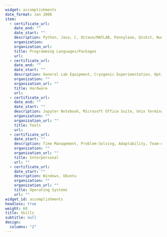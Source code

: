 ```yaml
---
widget: accomplishments
date_format: Jan 2006
item:
  - certificate_url:
    date_end: ""
    date_start: ""
    description: Python, Java, C, Octave/MATLAB, Pennylane, Qiskit, NumPy, Matplotlib
    organization: 
    organization_url: 
    title: Programming Languages/Packages
    url: 
  - certificate_url: 
    date_end: ""
    date_start: ""
    description: General Lab Equipment, Cryogenic Experimentation, Optics, Electrical/Photonic Wire bonding, PCB Design and Fabrication
    organization: ""
    organization_url: ""
    title: Hardware
    url: 
  - certificate_url: 
    date_end: ""
    date_start: ""
    description: Jupyter Notebook, Microsoft Office Suite, Unix Terminal, GitHub (Version Control), G Suite, KiCAD, CAD Software, SPICE
    organization: ""
    organization_url: ""
    title: Tools
    url: 
  - certificate_url: 
    date_start: ""
    description: Time Management, Problem-Solving, Adaptability, Team-oriented, Works well under pressure, Goal-oriented
    organization: ""
    organization_url: ""
    title: Interpersonal
    url: ""
  - certificate_url: 
    date_start: ""
    description: Windows, Ubuntu
    organization: ""
    organization_url: ""
    title: Operating Systems
    url: ""
widget_id: accomplishments
headless: true
weight: 60
title: Skills
subtitle: null
design:
  columns: "2"
---
```

